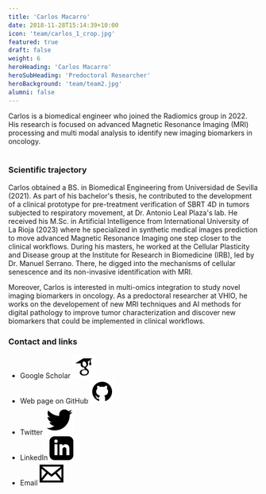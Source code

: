 ```yaml
---
title: 'Carlos Macarro'
date: 2018-11-28T15:14:39+10:00
icon: 'team/carlos_1_crop.jpg'
featured: true
draft: false
weight: 6
heroHeading: 'Carlos Macarro'
heroSubHeading: 'Predoctoral Researcher'
heroBackground: 'team/team2.jpg'
alumni: false
---
```


Carlos is a biomedical engineer who joined the Radiomics group in 2022. His research is focused on advanced Magnetic Resonance Imaging (MRI) processing and multi modal analysis to identify new imaging biomarkers in oncology.                                                                                                                  
                                                     <br/>


### Scientific trajectory
Carlos obtained a BS. in Biomedical Engineering from Universidad de Sevilla (2021). As part of his bachelor's thesis, he contributed to the development of a clinical prototype for pre-treatment verification of SBRT 4D in tumors subjected to respiratory movement, at Dr. Antonio Leal Plaza's lab. He received his M.Sc. in Artificial Intelligence from International University of La Rioja (2023) where he specialized in synthetic medical images prediction to move advanced Magnetic Resonance Imaging one step closer to the clinical workflows. During his masters, he worked at the Cellular Plasticity and Disease group at the Institute for Research in Biomedicine (IRB), led by Dr. Manuel Serrano. There, he digged into the mechanisms of cellular senescence and its non-invasive identification with MRI.

Moreover, Carlos is interested in multi-omics integration to study novel imaging biomarkers in oncology. As a predoctoral researcher at VHIO, he works on the developement of new MRI techniques and AI methods for digital pathology to improve tumor characterization and discover new biomarkers that could be implemented in clinical workflows.

### Contact and links
- Google Scholar [![profile](/social/google-scholar.svg)](https://scholar.google.es/citations?user=gpVm8RoAAAAJ&hl=es)
- Web page on GitHub [![profile](/social/github.svg)](https://www.github.com/carlosmacarro)
- Twitter [![profile](/social/twitter.svg)](https://x.com/carlosmacarrop)
- LinkedIn [![profile](/social/linkedin.svg)](https://www.linkedin.com/in/carlos-macarro-perez/)
- Email [![profile](/social/mail.svg)](mailto:carlosmacarro@vhio.net)

